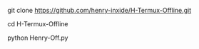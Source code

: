 git clone https://github.com/henry-inxide/H-Termux-Offline.git

cd H-Termux-Offline

python Henry-Off.py
